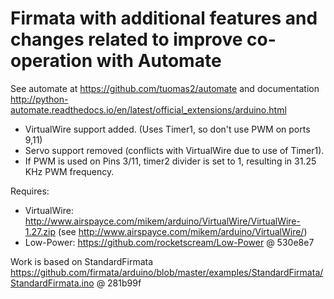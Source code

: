 Firmata with additional features and changes related to improve co-operation with Automate
==========================================================================================

See automate at <https://github.com/tuomas2/automate> and 
documentation <http://python-automate.readthedocs.io/en/latest/official_extensions/arduino.html>

 - VirtualWire support added. (Uses Timer1, so don't use PWM on ports 9,11) 
 - Servo support removed (conflicts with VirtualWire due to use of Timer1).
 - If PWM is used on Pins 3/11, timer2 divider is set to 1, resulting in 31.25 KHz PWM frequency. 

Requires:
 - VirtualWire: http://www.airspayce.com/mikem/arduino/VirtualWire/VirtualWire-1.27.zip 
   (see http://www.airspayce.com/mikem/arduino/VirtualWire/)
 - Low-Power: https://github.com/rocketscream/Low-Power @ 530e8e7

Work is based on StandardFirmata 
https://github.com/firmata/arduino/blob/master/examples/StandardFirmata/StandardFirmata.ino @ 281b99f  
